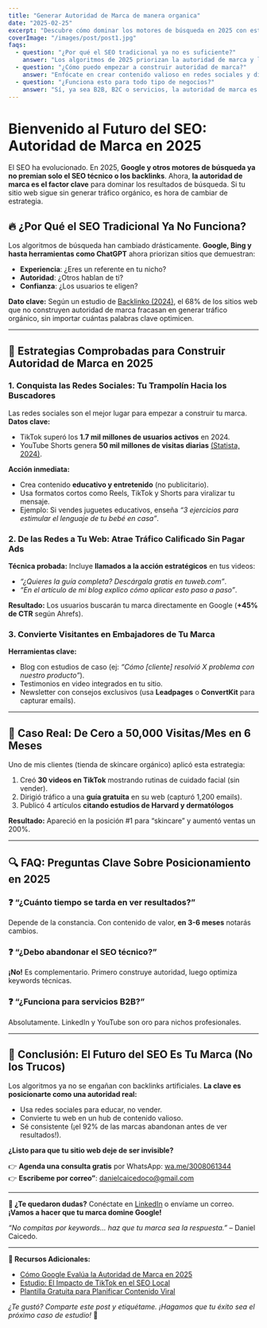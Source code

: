 ```yaml
---
title: "Generar Autoridad de Marca de manera organica"
date: "2025-02-25"
excerpt: "Descubre cómo dominar los motores de búsqueda en 2025 con estrategias de autoridad de marca y SEO futurista."
coverImage: "/images/post/post1.jpg"
faqs:
  - question: "¿Por qué el SEO tradicional ya no es suficiente?"
    answer: "Los algoritmos de 2025 priorizan la autoridad de marca y la experiencia del usuario sobre las palabras clave."
  - question: "¿Cómo puedo empezar a construir autoridad de marca?"
    answer: "Enfócate en crear contenido valioso en redes sociales y dirige ese tráfico a tu sitio web."
  - question: "¿Funciona esto para todo tipo de negocios?"
    answer: "Sí, ya sea B2B, B2C o servicios, la autoridad de marca es universal."
---
```


# Bienvenido al Futuro del SEO: Autoridad de Marca en 2025

El SEO ha evolucionado. En 2025, **Google y otros motores de búsqueda ya no premian solo el SEO técnico o los backlinks**. Ahora, **la autoridad de marca es el factor clave** para dominar los resultados de búsqueda. Si tu sitio web sigue sin generar tráfico orgánico, es hora de cambiar de estrategia.

## 🔥 ¿Por Qué el SEO Tradicional Ya No Funciona?

Los algoritmos de búsqueda han cambiado drásticamente. **Google, Bing y hasta herramientas como ChatGPT** ahora priorizan sitios que demuestran:

- **Experiencia**: ¿Eres un referente en tu nicho?
- **Autoridad**: ¿Otros hablan de ti?
- **Confianza**: ¿Los usuarios te eligen?

**Dato clave:** Según un estudio de [Backlinko (2024)](https://backlinko.com/google-ranking-factors), el 68% de los sitios web que no construyen autoridad de marca fracasan en generar tráfico orgánico, sin importar cuántas palabras clave optimicen.

---

## 🚀 Estrategias Comprobadas para Construir Autoridad de Marca en 2025

### 1. Conquista las Redes Sociales: Tu Trampolín Hacia los Buscadores

Las redes sociales son el mejor lugar para empezar a construir tu marca. **Datos clave:**

- TikTok superó los **1.7 mil millones de usuarios activos** en 2024.
- YouTube Shorts genera **50 mil millones de visitas diarias** [(Statista, 2024)](https://www.statista.com/).

**Acción inmediata:**

- Crea contenido **educativo y entretenido** (no publicitario).
- Usa formatos cortos como Reels, TikTok y Shorts para viralizar tu mensaje.
- Ejemplo: Si vendes juguetes educativos, enseña *“3 ejercicios para estimular el lenguaje de tu bebé en casa”*.

### 2. De las Redes a Tu Web: Atrae Tráfico Calificado Sin Pagar Ads

**Técnica probada:** Incluye **llamados a la acción estratégicos** en tus videos:

- *“¿Quieres la guía completa? Descárgala gratis en tuweb.com”*.
- *“En el artículo de mi blog explico cómo aplicar esto paso a paso”*.

**Resultado:** Los usuarios buscarán tu marca directamente en Google (**+45% de CTR** según Ahrefs).

### 3. Convierte Visitantes en Embajadores de Tu Marca

**Herramientas clave:**

- Blog con estudios de caso (ej: *“Cómo [cliente] resolvió X problema con nuestro producto”*).
- Testimonios en video integrados en tu sitio.
- Newsletter con consejos exclusivos (usa **Leadpages** o **ConvertKit** para capturar emails).

---

## 🎯 Caso Real: De Cero a 50,000 Visitas/Mes en 6 Meses

Uno de mis clientes (tienda de skincare orgánico) aplicó esta estrategia:

1. Creó **30 videos en TikTok** mostrando rutinas de cuidado facial (sin vender).
2. Dirigió tráfico a una **guía gratuita** en su web (capturó 1,200 emails).
3. Publicó 4 artículos **citando estudios de Harvard y dermatólogos** 

**Resultado:** Apareció en la posición #1 para “skincare” y aumentó ventas un 200%.

---

## 🔍 FAQ: Preguntas Clave Sobre Posicionamiento en 2025

### ❓ “¿Cuánto tiempo se tarda en ver resultados?”

Depende de la constancia. Con contenido de valor, **en 3-6 meses** notarás cambios.

### ❓ “¿Debo abandonar el SEO técnico?”

**¡No!** Es complementario. Primero construye autoridad, luego optimiza keywords técnicas.

### ❓ “¿Funciona para servicios B2B?”

Absolutamente. LinkedIn y YouTube son oro para nichos profesionales.

---

## 🚀 Conclusión: El Futuro del SEO Es Tu Marca (No los Trucos)

Los algoritmos ya no se engañan con backlinks artificiales. **La clave es posicionarte como una autoridad real:**

- Usa redes sociales para educar, no vender.
- Convierte tu web en un hub de contenido valioso.
- Sé consistente (¡el 92% de las marcas abandonan antes de ver resultados!).

**¿Listo para que tu sitio web deje de ser invisible?**

👉 **Agenda una consulta gratis** por WhatsApp: [wa.me/3008061344](wa.me/3008061344)  
👉 **Escribeme por correo”**: [danielcaicedoco@gmail.com](mailto:danielcaicedoco@gmail.com)  

---

**📌 ¿Te quedaron dudas?** Conéctate en [LinkedIn](https://www.linkedin.com/in/dcaicedo/) o envíame un correo. **¡Vamos a hacer que tu marca domine Google!**  

*“No compitas por keywords… haz que tu marca sea la respuesta.”* – Daniel Caicedo.  

--- 
**🔗 Recursos Adicionales:**  
- [Cómo Google Evalúa la Autoridad de Marca en 2025](https://www.searchenginejournal.com/)  
- [Estudio: El Impacto de TikTok en el SEO Local](https://www.semrush.com/blog/)  
- [Plantilla Gratuita para Planificar Contenido Viral](https://www.notion.so/)  

*¿Te gustó? Comparte este post y etiquétame. ¡Hagamos que tu éxito sea el próximo caso de estudio!* 💪